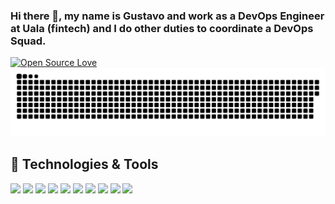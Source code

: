 ### Hi there 👋, my name is Gustavo and work as a DevOps Engineer at Uala (fintech) and I do other duties to coordinate a DevOps Squad. 

[![Open Source Love](https://badges.frapsoft.com/os/v1/open-source.svg?v=102)](https://github.com/ellerbrock/open-source-badge/)
![Snake animation](https://github.com/guhus/guhus/blob/output/github-contribution-grid-snake.svg)

## 🔧 Technologies & Tools


![](https://img.shields.io/badge/Cloud-AWS-orange?style=flat&logo=amazon-aws&logoColor=white)
![](https://img.shields.io/badge/Cloud-GCP-lightblue?style=flat&logo=amazon-aws&logoColor=white)
![](https://img.shields.io/badge/IAC-Terraform-blue?style=flat&logo=terraform&logoColor=white)
![](https://img.shields.io/badge/Tools-Docker-informational?style=flat&logo=docker&logoColor=white&color=6aa6f8)
![](https://img.shields.io/badge/OS-Linux-informational?style=flat&logo=linux&logoColor=white&color=6aa6f8)
![](https://img.shields.io/badge/Editor-VS_Code-informational?style=flat&logo=visual-studio-code&logoColor=white&color=6aa6f8)
![](https://img.shields.io/badge/Code-Python-green?style=flat&logo=python&logoColor=white&color=6aa6f8)
![](https://img.shields.io/badge/Shell-Bash-informational?style=flat&logo=gnu-bash&logoColor=white&color=6aa6f8)
![](https://img.shields.io/badge/Tools-PostgreSQL-informational?style=flat&logo=postgresql&logoColor=white&color=6aa6f8)
![](https://img.shields.io/badge/Tools-Docker-informational?style=flat&logo=docker&logoColor=white&color=6aa6f8)





<!--
**guhus/guhus** is a ✨ _special_ ✨ repository because its `README.md` (this file) appears on your GitHub profile.

Here are some ideas to get you started:

- 🔭 I’m currently working on ...
- 🌱 I’m currently learning ...
- 👯 I’m looking to collaborate on ...
- 🤔 I’m looking for help with ...
- 💬 Ask me about ...
- 📫 How to reach me: ...
- 😄 Pronouns: ...
- ⚡ Fun fact: ...
-->
